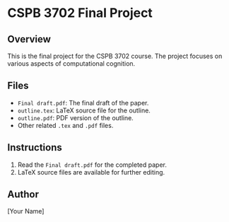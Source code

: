 # CSPB 3702 Final Project

## Overview

This is the final project for the CSPB 3702 course. The project focuses on various aspects of computational cognition.

## Files

- `Final draft.pdf`: The final draft of the paper.
- `outline.tex`: LaTeX source file for the outline.
- `outline.pdf`: PDF version of the outline.
- Other related `.tex` and `.pdf` files.

## Instructions

1. Read the `Final draft.pdf` for the completed paper.
2. LaTeX source files are available for further editing.

## Author

[Your Name]

